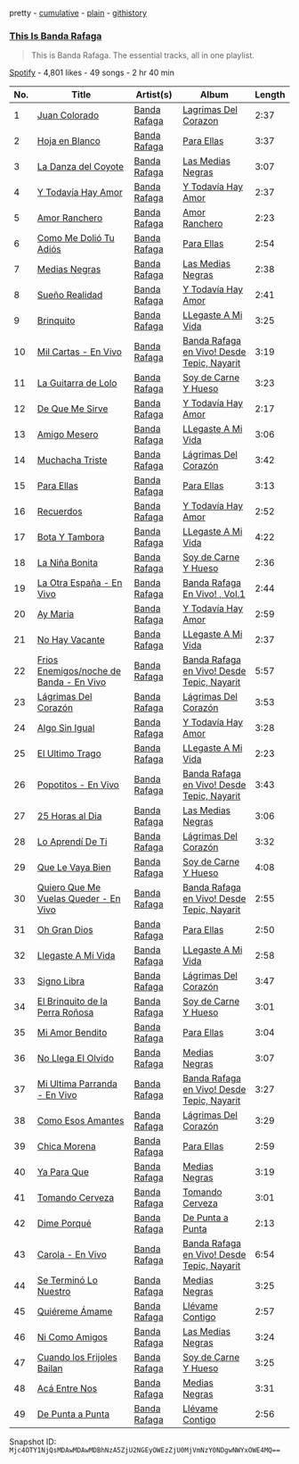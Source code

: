 pretty - [cumulative](/playlists/cumulative/37i9dQZF1DZ06evO4s7DZn.md) - [plain](/playlists/plain/37i9dQZF1DZ06evO4s7DZn) - [githistory](https://github.githistory.xyz/mackorone/spotify-playlist-archive/blob/main/playlists/plain/37i9dQZF1DZ06evO4s7DZn)

### [This Is Banda Rafaga](https://open.spotify.com/playlist/37i9dQZF1DZ06evO4s7DZn)

> This is Banda Rafaga\. The essential tracks, all in one playlist.

[Spotify](https://open.spotify.com/user/spotify) - 4,801 likes - 49 songs - 2 hr 40 min

| No. | Title | Artist(s) | Album | Length |
|---|---|---|---|---|
| 1 | [Juan Colorado](https://open.spotify.com/track/6gmJIbN1gHEE0u2sq3u2bu) | [Banda Rafaga](https://open.spotify.com/artist/7wkJfPIttlgTC5P9dLhqzJ) | [Lagrimas Del Corazon](https://open.spotify.com/album/0E994bG63U0vbSYRaO9vmo) | 2:37 |
| 2 | [Hoja en Blanco](https://open.spotify.com/track/4uOfm8oGMeY0oagM3IHZGI) | [Banda Rafaga](https://open.spotify.com/artist/7wkJfPIttlgTC5P9dLhqzJ) | [Para Ellas](https://open.spotify.com/album/0PtRxQa8bn2Twomg9uwL39) | 3:37 |
| 3 | [La Danza del Coyote](https://open.spotify.com/track/2k8uSmaLryu83VrICrhOjS) | [Banda Rafaga](https://open.spotify.com/artist/7wkJfPIttlgTC5P9dLhqzJ) | [Las Medias Negras](https://open.spotify.com/album/7uwZBfrVF7eFyVQLKVXAA3) | 3:07 |
| 4 | [Y Todavía Hay Amor](https://open.spotify.com/track/06lla8LEMeZ7zV4YILOpA2) | [Banda Rafaga](https://open.spotify.com/artist/7wkJfPIttlgTC5P9dLhqzJ) | [Y Todavía Hay Amor](https://open.spotify.com/album/4DnkB5NeZ51czGipXVAkWF) | 2:37 |
| 5 | [Amor Ranchero](https://open.spotify.com/track/4CS7Isl8iZDOIk3h15Go1q) | [Banda Rafaga](https://open.spotify.com/artist/7wkJfPIttlgTC5P9dLhqzJ) | [Amor Ranchero](https://open.spotify.com/album/1pszmlW7YAKxiRMT8XHUky) | 2:23 |
| 6 | [Como Me Dolió Tu Adiós](https://open.spotify.com/track/6ftWmU96nKeUc8yvNcCHig) | [Banda Rafaga](https://open.spotify.com/artist/7wkJfPIttlgTC5P9dLhqzJ) | [Para Ellas](https://open.spotify.com/album/0PtRxQa8bn2Twomg9uwL39) | 2:54 |
| 7 | [Medias Negras](https://open.spotify.com/track/48f4eACs0OsZO80PlFsChR) | [Banda Rafaga](https://open.spotify.com/artist/7wkJfPIttlgTC5P9dLhqzJ) | [Las Medias Negras](https://open.spotify.com/album/7uwZBfrVF7eFyVQLKVXAA3) | 2:38 |
| 8 | [Sueño Realidad](https://open.spotify.com/track/7Gv1d49D60wRv7n6LU6eRk) | [Banda Rafaga](https://open.spotify.com/artist/7wkJfPIttlgTC5P9dLhqzJ) | [Y Todavía Hay Amor](https://open.spotify.com/album/4DnkB5NeZ51czGipXVAkWF) | 2:41 |
| 9 | [Brinquito](https://open.spotify.com/track/3v8nP78dVokQOUkABtUKBR) | [Banda Rafaga](https://open.spotify.com/artist/7wkJfPIttlgTC5P9dLhqzJ) | [LLegaste A Mi Vida](https://open.spotify.com/album/7i0tEg5t19kUfUI0ZB9oYb) | 3:25 |
| 10 | [Mil Cartas \- En Vivo](https://open.spotify.com/track/6JrLok78BeLPN3R1eDWeQi) | [Banda Rafaga](https://open.spotify.com/artist/7wkJfPIttlgTC5P9dLhqzJ) | [Banda Rafaga en Vivo! Desde Tepic, Nayarit](https://open.spotify.com/album/43Ub9pI2gNLDPGBY1H3PAp) | 3:19 |
| 11 | [La Guitarra de Lolo](https://open.spotify.com/track/7jmXCIPj3NzRGsVeS1e46P) | [Banda Rafaga](https://open.spotify.com/artist/7wkJfPIttlgTC5P9dLhqzJ) | [Soy de Carne Y Hueso](https://open.spotify.com/album/0odEw39wF4LrGZdSxf9urQ) | 3:23 |
| 12 | [De Que Me Sirve](https://open.spotify.com/track/20WWOcsooLMpsxCroHVAEP) | [Banda Rafaga](https://open.spotify.com/artist/7wkJfPIttlgTC5P9dLhqzJ) | [Y Todavía Hay Amor](https://open.spotify.com/album/4DnkB5NeZ51czGipXVAkWF) | 2:17 |
| 13 | [Amigo Mesero](https://open.spotify.com/track/3xy3UDy7Yqv60LAjM8AuAB) | [Banda Rafaga](https://open.spotify.com/artist/7wkJfPIttlgTC5P9dLhqzJ) | [LLegaste A Mi Vida](https://open.spotify.com/album/7i0tEg5t19kUfUI0ZB9oYb) | 3:06 |
| 14 | [Muchacha Triste](https://open.spotify.com/track/6c8cEuIVJWZ251jfCunb0T) | [Banda Rafaga](https://open.spotify.com/artist/7wkJfPIttlgTC5P9dLhqzJ) | [Lágrimas Del Corazón](https://open.spotify.com/album/69OJ2MI81EAxVs7alXIX82) | 3:42 |
| 15 | [Para Ellas](https://open.spotify.com/track/0NB5GkAROV33z5pDY7GGpu) | [Banda Rafaga](https://open.spotify.com/artist/7wkJfPIttlgTC5P9dLhqzJ) | [Para Ellas](https://open.spotify.com/album/0PtRxQa8bn2Twomg9uwL39) | 3:13 |
| 16 | [Recuerdos](https://open.spotify.com/track/4FTYTe4HEV7K7mcRLC1MlC) | [Banda Rafaga](https://open.spotify.com/artist/7wkJfPIttlgTC5P9dLhqzJ) | [Y Todavía Hay Amor](https://open.spotify.com/album/4DnkB5NeZ51czGipXVAkWF) | 2:52 |
| 17 | [Bota Y Tambora](https://open.spotify.com/track/6Xr8tCaYqmOhnbicXfZJHL) | [Banda Rafaga](https://open.spotify.com/artist/7wkJfPIttlgTC5P9dLhqzJ) | [LLegaste A Mi Vida](https://open.spotify.com/album/7i0tEg5t19kUfUI0ZB9oYb) | 4:22 |
| 18 | [La Niña Bonita](https://open.spotify.com/track/5CoCN3Ll8Ms6vP8cYqWDGO) | [Banda Rafaga](https://open.spotify.com/artist/7wkJfPIttlgTC5P9dLhqzJ) | [Soy de Carne Y Hueso](https://open.spotify.com/album/0odEw39wF4LrGZdSxf9urQ) | 2:36 |
| 19 | [La Otra España \- En Vivo](https://open.spotify.com/track/6cx3phEMsyfMqRs5RlsGsa) | [Banda Rafaga](https://open.spotify.com/artist/7wkJfPIttlgTC5P9dLhqzJ) | [Banda Rafaga En Vivo! , Vol.1](https://open.spotify.com/album/1G3PD5Exsb96cyFrS9MPdS) | 2:44 |
| 20 | [Ay Maria](https://open.spotify.com/track/3bp4N1zh3mq0nSX2NXv6Yd) | [Banda Rafaga](https://open.spotify.com/artist/7wkJfPIttlgTC5P9dLhqzJ) | [Y Todavía Hay Amor](https://open.spotify.com/album/4DnkB5NeZ51czGipXVAkWF) | 2:59 |
| 21 | [No Hay Vacante](https://open.spotify.com/track/1dLLZZ5dt0YfSHjIQ24rB1) | [Banda Rafaga](https://open.spotify.com/artist/7wkJfPIttlgTC5P9dLhqzJ) | [LLegaste A Mi Vida](https://open.spotify.com/album/7i0tEg5t19kUfUI0ZB9oYb) | 2:37 |
| 22 | [Frios Enemigos/noche de Banda \- En Vivo](https://open.spotify.com/track/3awZnjk2w7QRDXYudcvBA3) | [Banda Rafaga](https://open.spotify.com/artist/7wkJfPIttlgTC5P9dLhqzJ) | [Banda Rafaga en Vivo! Desde Tepic, Nayarit](https://open.spotify.com/album/43Ub9pI2gNLDPGBY1H3PAp) | 5:57 |
| 23 | [Lágrimas Del Corazón](https://open.spotify.com/track/3QGhTa9qbJbTqrNdYJMF0z) | [Banda Rafaga](https://open.spotify.com/artist/7wkJfPIttlgTC5P9dLhqzJ) | [Lágrimas Del Corazón](https://open.spotify.com/album/69OJ2MI81EAxVs7alXIX82) | 3:53 |
| 24 | [Algo Sin Igual](https://open.spotify.com/track/0rpugJvfFm3y9UQ244wfXX) | [Banda Rafaga](https://open.spotify.com/artist/7wkJfPIttlgTC5P9dLhqzJ) | [Y Todavía Hay Amor](https://open.spotify.com/album/4DnkB5NeZ51czGipXVAkWF) | 3:28 |
| 25 | [El Ultimo Trago](https://open.spotify.com/track/4pJvdhRnOhkK6JwRXcUEO0) | [Banda Rafaga](https://open.spotify.com/artist/7wkJfPIttlgTC5P9dLhqzJ) | [LLegaste A Mi Vida](https://open.spotify.com/album/7i0tEg5t19kUfUI0ZB9oYb) | 2:23 |
| 26 | [Popotitos \- En Vivo](https://open.spotify.com/track/0Pgt6d2p8pc53Qg7iwaqDg) | [Banda Rafaga](https://open.spotify.com/artist/7wkJfPIttlgTC5P9dLhqzJ) | [Banda Rafaga en Vivo! Desde Tepic, Nayarit](https://open.spotify.com/album/43Ub9pI2gNLDPGBY1H3PAp) | 3:43 |
| 27 | [25 Horas al Dia](https://open.spotify.com/track/2AiYgkx1P9mmZNvC64sfnW) | [Banda Rafaga](https://open.spotify.com/artist/7wkJfPIttlgTC5P9dLhqzJ) | [Las Medias Negras](https://open.spotify.com/album/7uwZBfrVF7eFyVQLKVXAA3) | 3:06 |
| 28 | [Lo Aprendí De Ti](https://open.spotify.com/track/032qb1vSAmnIvg6rz2axRo) | [Banda Rafaga](https://open.spotify.com/artist/7wkJfPIttlgTC5P9dLhqzJ) | [Lágrimas Del Corazón](https://open.spotify.com/album/69OJ2MI81EAxVs7alXIX82) | 3:32 |
| 29 | [Que Le Vaya Bien](https://open.spotify.com/track/2ZH7G5IitnSagZ1ysUwBGU) | [Banda Rafaga](https://open.spotify.com/artist/7wkJfPIttlgTC5P9dLhqzJ) | [Soy de Carne Y Hueso](https://open.spotify.com/album/0odEw39wF4LrGZdSxf9urQ) | 4:08 |
| 30 | [Quiero Que Me Vuelas Queder \- En Vivo](https://open.spotify.com/track/2DooiJlsHLN4pUnxHgAkqK) | [Banda Rafaga](https://open.spotify.com/artist/7wkJfPIttlgTC5P9dLhqzJ) | [Banda Rafaga en Vivo! Desde Tepic, Nayarit](https://open.spotify.com/album/43Ub9pI2gNLDPGBY1H3PAp) | 2:55 |
| 31 | [Oh Gran Dios](https://open.spotify.com/track/3ThVhCjqErJsuajFsMLn3H) | [Banda Rafaga](https://open.spotify.com/artist/7wkJfPIttlgTC5P9dLhqzJ) | [Para Ellas](https://open.spotify.com/album/0PtRxQa8bn2Twomg9uwL39) | 2:50 |
| 32 | [Llegaste A Mi Vida](https://open.spotify.com/track/029iHUnTzyQntyEuWzpnVX) | [Banda Rafaga](https://open.spotify.com/artist/7wkJfPIttlgTC5P9dLhqzJ) | [LLegaste A Mi Vida](https://open.spotify.com/album/7i0tEg5t19kUfUI0ZB9oYb) | 2:58 |
| 33 | [Signo Libra](https://open.spotify.com/track/5KwNLf671dgPXwECPw9glC) | [Banda Rafaga](https://open.spotify.com/artist/7wkJfPIttlgTC5P9dLhqzJ) | [Lágrimas Del Corazón](https://open.spotify.com/album/69OJ2MI81EAxVs7alXIX82) | 3:47 |
| 34 | [El Brinquito de la Perra Roñosa](https://open.spotify.com/track/2NgQzD0KeSF1VxOzaD59ob) | [Banda Rafaga](https://open.spotify.com/artist/7wkJfPIttlgTC5P9dLhqzJ) | [Soy de Carne Y Hueso](https://open.spotify.com/album/0odEw39wF4LrGZdSxf9urQ) | 3:01 |
| 35 | [Mi Amor Bendito](https://open.spotify.com/track/5gIPwxhkCDameLVPiykU8n) | [Banda Rafaga](https://open.spotify.com/artist/7wkJfPIttlgTC5P9dLhqzJ) | [Para Ellas](https://open.spotify.com/album/0PtRxQa8bn2Twomg9uwL39) | 3:04 |
| 36 | [No Llega El Olvido](https://open.spotify.com/track/6tzP3K1dS3AW7b0byZwSnd) | [Banda Rafaga](https://open.spotify.com/artist/7wkJfPIttlgTC5P9dLhqzJ) | [Medias Negras](https://open.spotify.com/album/2H4kDjp9o09GAy3BYh61dr) | 3:07 |
| 37 | [Mi Ultima Parranda \- En Vivo](https://open.spotify.com/track/3QyfrvlB1OGCHsFeOAgglU) | [Banda Rafaga](https://open.spotify.com/artist/7wkJfPIttlgTC5P9dLhqzJ) | [Banda Rafaga en Vivo! Desde Tepic, Nayarit](https://open.spotify.com/album/43Ub9pI2gNLDPGBY1H3PAp) | 3:27 |
| 38 | [Como Esos Amantes](https://open.spotify.com/track/3VuLKZImxOy2bpMaA6ECB0) | [Banda Rafaga](https://open.spotify.com/artist/7wkJfPIttlgTC5P9dLhqzJ) | [Lágrimas Del Corazón](https://open.spotify.com/album/69OJ2MI81EAxVs7alXIX82) | 3:29 |
| 39 | [Chica Morena](https://open.spotify.com/track/0PZaUXCznCRq1efUqKXLbx) | [Banda Rafaga](https://open.spotify.com/artist/7wkJfPIttlgTC5P9dLhqzJ) | [Para Ellas](https://open.spotify.com/album/0PtRxQa8bn2Twomg9uwL39) | 2:59 |
| 40 | [Ya Para Que](https://open.spotify.com/track/2vnldLYSPCg2gAuZRnnWjx) | [Banda Rafaga](https://open.spotify.com/artist/7wkJfPIttlgTC5P9dLhqzJ) | [Medias Negras](https://open.spotify.com/album/2H4kDjp9o09GAy3BYh61dr) | 3:19 |
| 41 | [Tomando Cerveza](https://open.spotify.com/track/5TKwexlO82W5RCzWLRPFpk) | [Banda Rafaga](https://open.spotify.com/artist/7wkJfPIttlgTC5P9dLhqzJ) | [Tomando Cerveza](https://open.spotify.com/album/5uQxB6KUC34UALiSsFPFNZ) | 3:01 |
| 42 | [Dime Porqué](https://open.spotify.com/track/2GQCB6gEcgPUYF2N9Zbqxd) | [Banda Rafaga](https://open.spotify.com/artist/7wkJfPIttlgTC5P9dLhqzJ) | [De Punta a Punta](https://open.spotify.com/album/46DnLQAff2uArOWpr0fRl9) | 2:13 |
| 43 | [Carola \- En Vivo](https://open.spotify.com/track/6syiv4squ2EZgcVgxBnmNc) | [Banda Rafaga](https://open.spotify.com/artist/7wkJfPIttlgTC5P9dLhqzJ) | [Banda Rafaga en Vivo! Desde Tepic, Nayarit](https://open.spotify.com/album/43Ub9pI2gNLDPGBY1H3PAp) | 6:54 |
| 44 | [Se Terminó Lo Nuestro](https://open.spotify.com/track/4i3HvUEFP36nhC0jw6aOr7) | [Banda Rafaga](https://open.spotify.com/artist/7wkJfPIttlgTC5P9dLhqzJ) | [Medias Negras](https://open.spotify.com/album/2H4kDjp9o09GAy3BYh61dr) | 3:25 |
| 45 | [Quiéreme Ámame](https://open.spotify.com/track/6cFIyDNYKW4nCog6YoFz6V) | [Banda Rafaga](https://open.spotify.com/artist/7wkJfPIttlgTC5P9dLhqzJ) | [Llévame Contigo](https://open.spotify.com/album/4qMiExdPt18UlftnXrZitv) | 2:57 |
| 46 | [Ni Como Amigos](https://open.spotify.com/track/6y2PlqxIjnsRCy2ZR7vosI) | [Banda Rafaga](https://open.spotify.com/artist/7wkJfPIttlgTC5P9dLhqzJ) | [Las Medias Negras](https://open.spotify.com/album/7uwZBfrVF7eFyVQLKVXAA3) | 3:24 |
| 47 | [Cuando los Frijoles Bailan](https://open.spotify.com/track/3smdOWr3WUsWUL7Lu8NgTY) | [Banda Rafaga](https://open.spotify.com/artist/7wkJfPIttlgTC5P9dLhqzJ) | [Soy de Carne Y Hueso](https://open.spotify.com/album/0odEw39wF4LrGZdSxf9urQ) | 3:25 |
| 48 | [Acá Entre Nos](https://open.spotify.com/track/5T16vHkpTCicWVmQTOMw4m) | [Banda Rafaga](https://open.spotify.com/artist/7wkJfPIttlgTC5P9dLhqzJ) | [Medias Negras](https://open.spotify.com/album/2H4kDjp9o09GAy3BYh61dr) | 3:31 |
| 49 | [De Punta a Punta](https://open.spotify.com/track/5wzPYuHhdRdqMFerU4bGVS) | [Banda Rafaga](https://open.spotify.com/artist/7wkJfPIttlgTC5P9dLhqzJ) | [Llévame Contigo](https://open.spotify.com/album/4qMiExdPt18UlftnXrZitv) | 2:56 |

Snapshot ID: `Mjc4OTY1NjQsMDAwMDAwMDBhNzA5ZjU2NGEyOWEzZjU0MjVmNzY0NDgwNWYxOWE4MQ==`
